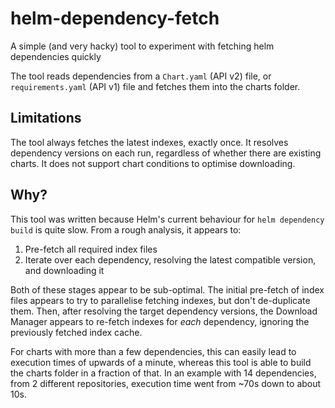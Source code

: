 # helm-dependency-fetch

A simple (and very hacky) tool to experiment with fetching helm dependencies quickly

The tool reads dependencies from a `Chart.yaml` (API v2) file, or `requirements.yaml` (API v1)
 file and fetches them into the charts folder. 

## Limitations

The tool always fetches the latest indexes, exactly once. It resolves dependency versions on
each run, regardless of whether there are existing charts. It does not support chart
conditions to optimise downloading.

## Why?

This tool was written because Helm's current behaviour for `helm dependency build` is quite
slow. From a rough analysis, it appears to:

1) Pre-fetch all required index files
2) Iterate over each dependency, resolving the latest compatible version, and downloading it

Both of these stages appear to be sub-optimal. The initial pre-fetch of index files appears
to try to parallelise fetching indexes, but don't de-duplicate them. Then, after resolving
the target dependency versions, the Download Manager appears to re-fetch indexes for _each_
dependency, ignoring the previously fetched index cache.

For charts with more than a few dependencies, this can easily lead to execution times of
upwards of a minute, whereas this tool is able to build the charts folder in a fraction of
that. In an example with 14 dependencies, from 2 different repositories, execution time
went from ~70s down to about 10s.
